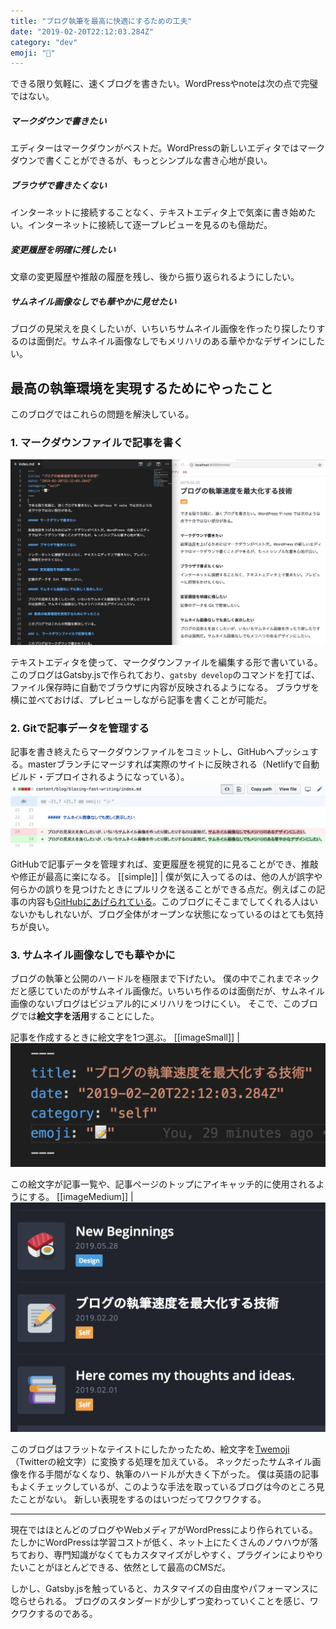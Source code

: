 ```yaml
---
title: "ブログ執筆を最高に快適にするための工夫"
date: "2019-02-20T22:12:03.284Z"
category: "dev"
emoji: "📝"
---
```


できる限り気軽に、速くブログを書きたい。WordPressやnoteは次の点で完璧ではない。

##### マークダウンで書きたい

エディターはマークダウンがベストだ。WordPressの新しいエディタではマークダウンで書くことができるが、もっとシンプルな書き心地が良い。

##### ブラウザで書きたくない

インターネットに接続することなく、テキストエディタ上で気楽に書き始めたい。インターネットに接続して逐一プレビューを見るのも億劫だ。

##### 変更履歴を明確に残したい

文章の変更履歴や推敲の履歴を残し、後から振り返られるようにしたい。

##### サムネイル画像なしでも華やかに見せたい

ブログの見栄えを良くしたいが、いちいちサムネイル画像を作ったり探したりするのは面倒だ。サムネイル画像なしでもメリハリのある華やかなデザインにしたい。

## 最高の執筆環境を実現するためにやったこと

このブログではこれらの問題を解決している。

### 1. マークダウンファイルで記事を書く

![マークダウンファイルで記事を書く](./image1.jpg)

テキストエディタを使って、マークダウンファイルを編集する形で書いている。このブログはGatsby.jsで作られており、`gatsby develop`のコマンドを打てば、ファイル保存時に自動でブラウザに内容が反映されるようになる。
ブラウザを横に並べておけば、プレビューしながら記事を書くことが可能だ。

### 2. Gitで記事データを管理する

記事を書き終えたらマークダウンファイルをコミットし、GitHubへプッシュする。masterブランチにマージすれば実際のサイトに反映される（Netlifyで自動ビルド・デプロイされるようになっている）。
![GitHubでリビジョン管理](./image2.jpg)

GitHubで記事データを管理すれば、変更履歴を視覚的に見ることができ、推敲や修正が最高に楽になる。
[[simple]]
| 僕が気に入ってるのは、他の人が誤字や何らかの誤りを見つけたときにプルリクを送ることができる点だ。例えばこの記事の内容も[GitHubにあげられている](https://github.com/catnose99/CatKnows/edit/master/content/blog/blazing-fast-writing/index.md)。このブログにそこまでしてくれる人はいないかもしれないが、ブログ全体がオープンな状態になっているのはとても気持ちが良い。

### 3. サムネイル画像なしでも華やかに

ブログの執筆と公開のハードルを極限まで下げたい。
僕の中でこれまでネックだと感じていたのがサムネイル画像だ。いちいち作るのは面倒だが、サムネイル画像のないブログはビジュアル的にメリハリをつけにくい。
そこで、このブログでは**絵文字を活用**することにした。

記事を作成するときに絵文字を1つ選ぶ。
[[imageSmall]]
| ![記事ごとに絵文字を選ぶ](./image3.png)

この絵文字が記事一覧や、記事ページのトップにアイキャッチ的に使用されるようにする。
[[imageMedium]]
| ![GitHubでリビジョン管理](./image4.jpg)

このブログはフラットなテイストにしたかったため、絵文字を[Twemoji](https://github.com/twitter/twemoji)（Twitterの絵文字）に変換する処理を加えている。
ネックだったサムネイル画像を作る手間がなくなり、執筆のハードルが大きく下がった。
僕は英語の記事もよくチェックしているが、このような手法を取っているブログは今のところ見たことがない。
新しい表現をするのはいつだってワクワクする。

---

現在ではほとんどのブログやWebメディアがWordPressにより作られている。たしかにWordPressは学習コストが低く、ネット上にたくさんのノウハウが落ちており、専門知識がなくてもカスタマイズがしやすく、プラグインによりやりたいことがほとんどできる、依然として最高のCMSだ。

しかし、Gatsby.jsを触っていると、カスタマイズの自由度やパフォーマンスに唸らせられる。
ブログのスタンダードが少しずつ変わっていくことを感じ、ワクワクするのである。
